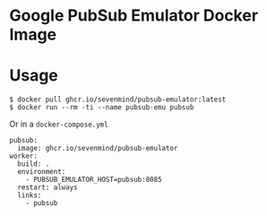 # Google PubSub Emulator Docker Image

# Usage

```
$ docker pull ghcr.io/sevenmind/pubsub-emulator:latest
$ docker run --rm -ti --name pubsub-emu pubsub
```

Or in a `docker-compose.yml`

```
pubsub:
  image: ghcr.io/sevenmind/pubsub-emulator
worker:
  build: .
  environment:
    - PUBSUB_EMULATOR_HOST=pubsub:8085
  restart: always
  links:
    - pubsub
```
